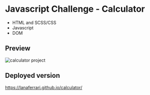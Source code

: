 # Javascript Challenge - Calculator
- HTML and SCSS/CSS
- Javascript
- DOM

## Preview
![calculator project](https://user-images.githubusercontent.com/48991462/151392103-18c2236c-67a2-4beb-8f15-a0c33312c1b5.png)

## Deployed version
https://lanaferrari.github.io/calculator/
